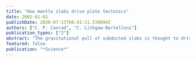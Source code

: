 ```yaml
---
title: "How mantle slabs drive plate tectonics"
date: 2002-01-01
publishDate: 2020-07-13T00:41:11.539894Z
authors: ["C. P. Conrad", "C. Lithgow-Bertelloni"]
publication_types: ["2"]
abstract: "The gravitational pull of subducted slabs is thought to drive the motions of Earth's tectonic plates, but the coupling between slabs and plates is not well established. If a slab is mechanically attached to a subducting plate, it can exert a direct pull on the plate. Alternatively, a detached slab may drive a plate by exciting flow in the mantle that exerts a shear traction on the base of the plate. From the geologic history of subduction, we estimated the relative importance of \"pull\" versus \"suction\" for the present-day plates. Observed plate motions are best predicted if slabs in the upper mantle are attached to plates and generate slab pull forces that account for about half of the total driving force on plates. Slabs in the lower mantle are supported by viscous mantle forces and drive plates through slab suction."
featured: false
publication: "*Science*"
---
```


